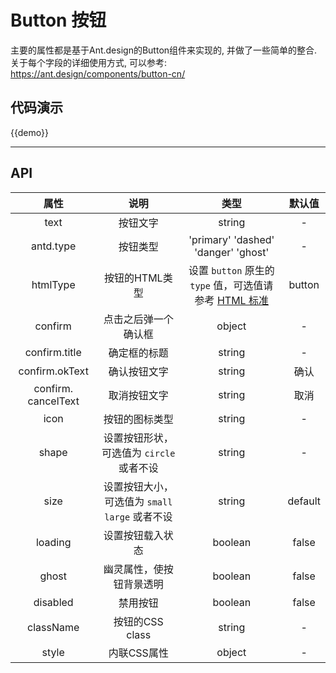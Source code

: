 # Button 按钮

主要的属性都是基于Ant.design的Button组件来实现的, 并做了一些简单的整合. 关于每个字段的详细使用方式, 可以参考: https://ant.design/components/button-cn/

## 代码演示

{{demo}}

-----
## API

|         属性          |                说明                |                    类型                    |   默认值   |
| :-----------------: | :------------------------------: | :--------------------------------------: | :-----: |
|        text         |               按钮文字               |                  string                  |    -    |
|      antd.type      |               按钮类型               | 'primary' 'dashed' 'danger' 'ghost' |    -    |
|      htmlType       |            按钮的HTML类型             | 设置 `button` 原生的 `type` 值，可选值请参考 [HTML 标准](https://developer.mozilla.org/en-US/docs/Web/HTML/Element/button#attr-type) | button  |
|       confirm       |            点击之后弹一个确认框            |                  object                  |    -    |
|    confirm.title    |              确定框的标题              |                  string                  |    -    |
|   confirm.okText    |              确认按钮文字              |                  string                  |   确认    |
| confirm. cancelText |              取消按钮文字              |                  string                  |   取消    |
|        icon         |             按钮的图标类型              |                  string                  |    -    |
|        shape        |    设置按钮形状，可选值为 `circle` 或者不设     |                  string                  |    -    |
|        size         | 设置按钮大小，可选值为 `small` `large` 或者不设 |                  string                  | default |
|       loading       |             设置按钮载入状态             |                 boolean                  |  false  |
|        ghost        |           幽灵属性，使按钮背景透明           |                 boolean                  |  false  |
|      disabled       |               禁用按钮               |                 boolean                  |  false  |
|      className      |           按钮的CSS class           |                  string                  |    -    |
|        style        |             内联CSS属性              |                  object                  |    -    |
